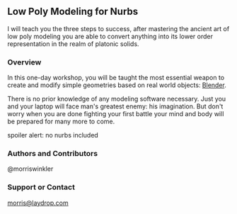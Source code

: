## Low Poly Modeling for Nurbs

I will teach you the three steps to success, after mastering the ancient art of low poly modeling you are able to convert anything into its lower order representation in the realm of platonic solids.

### Overview

In this one-day workshop, you will be taught the most essential weapon to create and modify simple geometries based on real world objects: [Blender](https://blender.org). 

There is no prior knowledge of any modeling software necessary. Just you and your laptop will face man's greatest enemy: his imagination. But don't worry when you are done fighting your first battle your mind and body will be prepared for many more to come.

  spoiler alert: no nurbs included

### Authors and Contributors
@morriswinkler

### Support or Contact
morris@laydrop.com
